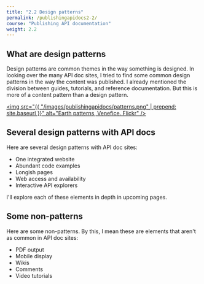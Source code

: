 ```yaml
---
title: "2.2 Design patterns"
permalink: /publishingapidocs2-2/
course: "Publishing API documentation"
weight: 2.2
---
```



## What are design patterns

Design patterns are common themes in the way something is designed. In looking over the many API doc sites, I tried to find some common design patterns in the way the content was published. I already mentioned the division between guides, tutorials, and reference documentation. But this is more of a content pattern than a design pattern. 

<a href="https://flic.kr/p/ssQqiL"><img src="{{ "/images/publishingapidocs/patterns.png" | prepend: site.baseurl }}" alt="Earth patterns, Venefice. Flickr" /></a>

## Several design patterns with API docs

Here are several design patterns with API doc sites:

* One integrated website
* Abundant code examples
* Longish pages
* Web access and availability
* Interactive API explorers

I'll explore each of these elements in depth in upcoming pages.

## Some non-patterns

Here are some non-patterns. By this, I mean these are elements that aren't as common in API doc sites:

* PDF output
* Mobile display
* Wikis
* Comments
* Video tutorials




